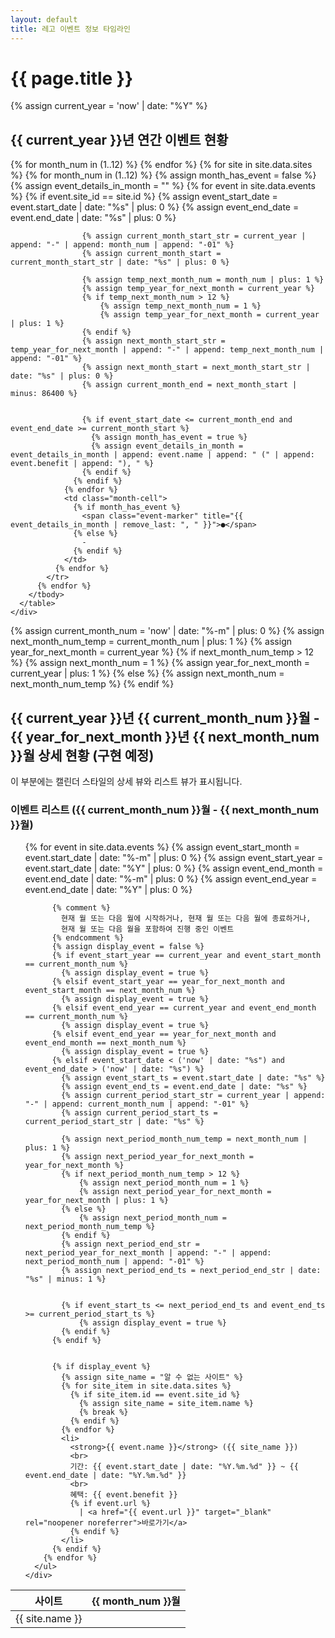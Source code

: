 ```yaml
---
layout: default
title: 레고 이벤트 정보 타임라인
---
```


<div class="container">
  <h1 class="page-title">{{ page.title }}</h1>

  {% assign current_year = 'now' | date: "%Y" %}

  <!-- 연간 타임라인 섹션 -->
  <section class="timeline-section">
    <h2>{{ current_year }}년 연간 이벤트 현황</h2>
    <div class="annual-timeline-scrollable">
      <table class="annual-timeline">
        <thead>
          <tr>
            <th class="site-name-header">사이트</th>
            {% for month_num in (1..12) %}
              <th>{{ month_num }}월</th>
            {% endfor %}
          </tr>
        </thead>
        <tbody>
          {% for site in site.data.sites %}
            <tr>
              <td class="site-name">{{ site.name }}</td>
              {% for month_num in (1..12) %}
                {% assign month_has_event = false %}
                {% assign event_details_in_month = "" %}
                {% for event in site.data.events %}
                  {% if event.site_id == site.id %}
                    {% assign event_start_date = event.start_date | date: "%s" | plus: 0 %}
                    {% assign event_end_date = event.end_date | date: "%s" | plus: 0 %}

                    {% assign current_month_start_str = current_year | append: "-" | append: month_num | append: "-01" %}
                    {% assign current_month_start = current_month_start_str | date: "%s" | plus: 0 %}

                    {% assign temp_next_month_num = month_num | plus: 1 %}
                    {% assign temp_year_for_next_month = current_year %}
                    {% if temp_next_month_num > 12 %}
                        {% assign temp_next_month_num = 1 %}
                        {% assign temp_year_for_next_month = current_year | plus: 1 %}
                    {% endif %}
                    {% assign next_month_start_str = temp_year_for_next_month | append: "-" | append: temp_next_month_num | append: "-01" %}
                    {% assign next_month_start = next_month_start_str | date: "%s" | plus: 0 %}
                    {% assign current_month_end = next_month_start | minus: 86400 %}


                    {% if event_start_date <= current_month_end and event_end_date >= current_month_start %}
                      {% assign month_has_event = true %}
                      {% assign event_details_in_month = event_details_in_month | append: event.name | append: " (" | append: event.benefit | append: "), " %}
                    {% endif %}
                  {% endif %}
                {% endfor %}
                <td class="month-cell">
                  {% if month_has_event %}
                    <span class="event-marker" title="{{ event_details_in_month | remove_last: ", " }}">●</span>
                  {% else %}
                    -
                  {% endif %}
                </td>
              {% endfor %}
            </tr>
          {% endfor %}
        </tbody>
      </table>
    </div>
  </section>

  <!-- 상세 타임라인 섹션 (2개월치) -->
  {% assign current_month_num = 'now' | date: "%-m" | plus: 0 %}
  {% assign next_month_num_temp = current_month_num | plus: 1 %}
  {% assign year_for_next_month = current_year %}
  {% if next_month_num_temp > 12 %}
    {% assign next_month_num = 1 %}
    {% assign year_for_next_month = current_year | plus: 1 %}
  {% else %}
    {% assign next_month_num = next_month_num_temp %}
  {% endif %}

  <section class="timeline-section">
    <h2>{{ current_year }}년 {{ current_month_num }}월 - {{ year_for_next_month }}년 {{ next_month_num }}월 상세 현황 (구현 예정)</h2>
    <p>이 부분에는 캘린더 스타일의 상세 뷰와 리스트 뷰가 표시됩니다.</p>
    <!-- 캘린더 및 리스트 뷰 구현은 복잡하여 단계적으로 추가하거나 단순화 필요 -->
    <!-- 예시: 리스트 뷰 -->
    <div class="detailed-list">
      <h3>이벤트 리스트 ({{ current_month_num }}월 - {{ next_month_num }}월)</h3>
      <ul>
        {% for event in site.data.events %}
          {% assign event_start_month = event.start_date | date: "%-m" | plus: 0 %}
          {% assign event_start_year = event.start_date | date: "%Y" | plus: 0 %}
          {% assign event_end_month = event.end_date | date: "%-m" | plus: 0 %}
          {% assign event_end_year = event.end_date | date: "%Y" | plus: 0 %}

          {% comment %}
            현재 월 또는 다음 월에 시작하거나, 현재 월 또는 다음 월에 종료하거나,
            현재 월 또는 다음 월을 포함하여 진행 중인 이벤트
          {% endcomment %}
          {% assign display_event = false %}
          {% if event_start_year == current_year and event_start_month == current_month_num %}
            {% assign display_event = true %}
          {% elsif event_start_year == year_for_next_month and event_start_month == next_month_num %}
            {% assign display_event = true %}
          {% elsif event_end_year == current_year and event_end_month == current_month_num %}
            {% assign display_event = true %}
          {% elsif event_end_year == year_for_next_month and event_end_month == next_month_num %}
            {% assign display_event = true %}
          {% elsif event_start_date < ('now' | date: "%s") and event_end_date > ('now' | date: "%s") %}
            {% assign event_start_ts = event.start_date | date: "%s" %}
            {% assign event_end_ts = event.end_date | date: "%s" %}
            {% assign current_period_start_str = current_year | append: "-" | append: current_month_num | append: "-01" %}
            {% assign current_period_start_ts = current_period_start_str | date: "%s" %}

            {% assign next_period_month_num_temp = next_month_num | plus: 1 %}
            {% assign next_period_year_for_next_month = year_for_next_month %}
            {% if next_period_month_num_temp > 12 %}
                {% assign next_period_month_num = 1 %}
                {% assign next_period_year_for_next_month = year_for_next_month | plus: 1 %}
            {% else %}
                {% assign next_period_month_num = next_period_month_num_temp %}
            {% endif %}
            {% assign next_period_end_str = next_period_year_for_next_month | append: "-" | append: next_period_month_num | append: "-01" %}
            {% assign next_period_end_ts = next_period_end_str | date: "%s" | minus: 1 %}


            {% if event_start_ts <= next_period_end_ts and event_end_ts >= current_period_start_ts %}
                {% assign display_event = true %}
            {% endif %}
          {% endif %}


          {% if display_event %}
            {% assign site_name = "알 수 없는 사이트" %}
            {% for site_item in site.data.sites %}
              {% if site_item.id == event.site_id %}
                {% assign site_name = site_item.name %}
                {% break %}
              {% endif %}
            {% endfor %}
            <li>
              <strong>{{ event.name }}</strong> ({{ site_name }})
              <br>
              기간: {{ event.start_date | date: "%Y.%m.%d" }} ~ {{ event.end_date | date: "%Y.%m.%d" }}
              <br>
              혜택: {{ event.benefit }}
              {% if event.url %}
                | <a href="{{ event.url }}" target="_blank" rel="noopener noreferrer">바로가기</a>
              {% endif %}
            </li>
          {% endif %}
        {% endfor %}
      </ul>
    </div>

  </section>
</div>
